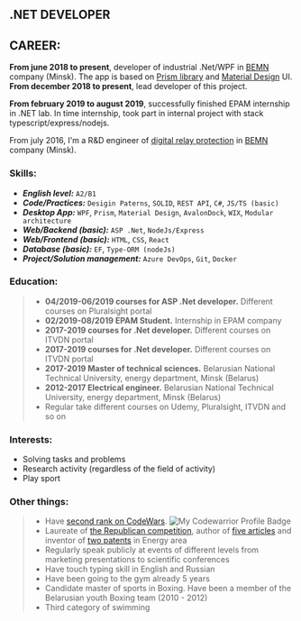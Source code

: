 ## .NET DEVELOPER

## CAREER:
**From june 2018 to present**, developer of industrial .Net/WPF in [BEMN](http://www.bemn.by) company (Minsk). The app is based on [Prism library](http://prismlibrary.github.io/) and [Material Design](http://materialdesigninxaml.net/) UI. **From december 2018 to present**, lead developer of this project. 

**From february 2019 to august 2019**, successfully finished EPAM internship in .NET lab. In time internship, took part in internal project with stack typescript/express/nodejs.

From july 2016, I'm a R&D engineer of [digital relay protection](https://en.wikipedia.org/wiki/Digital_protective_relay) in [BEMN](http://www.bemn.by) company (Minsk).

### Skills:
- ***English level:*** `A2/B1`
- ***Code/Practices:*** `Desigin Paterns`, `SOLID`, `REST API`, `C#`, `JS/TS (basic)`
- ***Desktop App:*** `WPF`, `Prism`, `Material Design`, `AvalonDock`, `WIX`, `Modular architecture`
- ***Web/Backend (basic):*** `ASP .Net`, `NodeJs/Express`
- ***Web/Frontend (basic):*** `HTML`, `CSS`, `React`
- ***Database (basic):*** `EF`, `Type-ORM (nodeJs)`
- ***Project/Solution management:*** `Azure DevOps`, `Git`, `Docker`

### Education:
> - **04/2019-06/2019 courses for ASP .Net developer.** Different courses on Pluralsight portal
> - **02/2019-08/2019 EPAM Student.** Internship in EPAM company
> - **2017-2019 courses for .Net developer.** Different courses on ITVDN portal
> - **2017-2019 courses for .Net developer.** Different courses on ITVDN portal
> - **2017-2019 Master of technical sciences.** Belarusian National Technical University, energy department, Minsk (Belarus)
> - **2012-2017 Electrical engineer.** Belarusian National Technical University, energy department, Minsk (Belarus)
> - Regular take different courses on Udemy, Pluralsight, ITVDN and so on

### Interests:

- Solving tasks and problems
- Research activity (regardless of the field of activity)
- Play sport

### Other things:
> - Have [second rank on CodeWars](https://www.codewars.com/users/VladKachenya). ![My Codewarrior Profile Badge](https://www.codewars.com/users/VladKachenya/badges/small)
> - Laureate of [the Republican competition](http://www.sws.bsu.by/%D0%A0%D0%B5%D0%B7%D1%83%D0%BB%D1%8C%D1%82%D0%B0%D1%82%D1%8B%20%D0%BF%D0%BE%20%D0%B2%D1%83%D0%B7%D0%B0%D0%BC-%D1%81%D0%B5%D0%BA%D1%86-%D0%BA%D0%B0%D1%82%D0%B5%D0%B3(%D0%B0%D0%B2%D1%82%D0%BE%D1%80%D1%8B_%D1%80%D1%83%D0%BA%D0%BE%D0%B2_%D1%80%D0%B0%D0%B1%D0%BE%D1%82%D0%B0)%D0%B4%D0%BB%D1%8F%20%D1%81%D0%B0%D0%B9%D1%82%D0%B0.pdf), author of [five articles](https://www.scopus.com/authid/detail.uri?authorId=57199259310) and inventor of [two patents](https://www.eapo.org/ru/search.html?search_string=%D0%9A%D0%B0%D1%87%D0%B5%D0%BD%D1%8F) in Energy area
> - Regularly speak publicly at events of different levels from marketing presentations to scientific conferences
> - Have touch typing skill in English and Russian
> - Have been going to the gym already 5 years
> - Candidate master of sports in Boxing. Have been a member of the Belarusian youth Boxing team (2010 - 2012)
> - Third category of swimming
